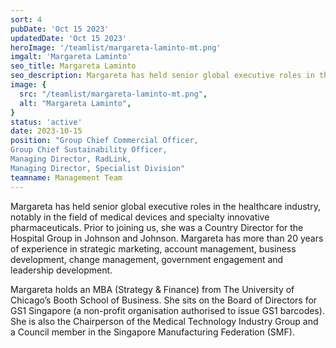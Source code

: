```yaml
---
sort: 4
pubDate: 'Oct 15 2023'
updatedDate: 'Oct 15 2023'
heroImage: '/teamlist/margareta-laminto-mt.png'
imgalt: 'Margareta Laminto'
seo_title: Margareta Laminto
seo_description: Margareta has held senior global executive roles in the healthcare industry, notably in the field of medical devices and specialty innovative pharmaceuticals. Prior to joining us, she was a Country Director for the Hospital Group in Johnson and Johnson.
image: {
  src: "/teamlist/margareta-laminto-mt.png",
  alt: "Margareta Laminto",
}
status: 'active'
date: 2023-10-15
position: "Group Chief Commercial Officer, 
Group Chief Sustainability Officer, 
Managing Director, RadLink, 
Managing Director, Specialist Division"
teamname: Management Team
---
```


Margareta has held senior global executive roles in the healthcare industry, notably in the field of medical devices and specialty innovative pharmaceuticals. Prior to joining us, she was a Country Director for the Hospital Group in Johnson and Johnson. Margareta has more than 20 years of experience in strategic marketing, account management, business development, change management, government engagement and leadership development.

Margareta holds an MBA (Strategy & Finance) from The University of Chicago’s Booth School of Business. She sits on the Board of Directors for GS1 Singapore (a non-profit organisation authorised to issue GS1 barcodes). She is also the Chairperson of the Medical Technology Industry Group and a Council member in the Singapore Manufacturing Federation (SMF).